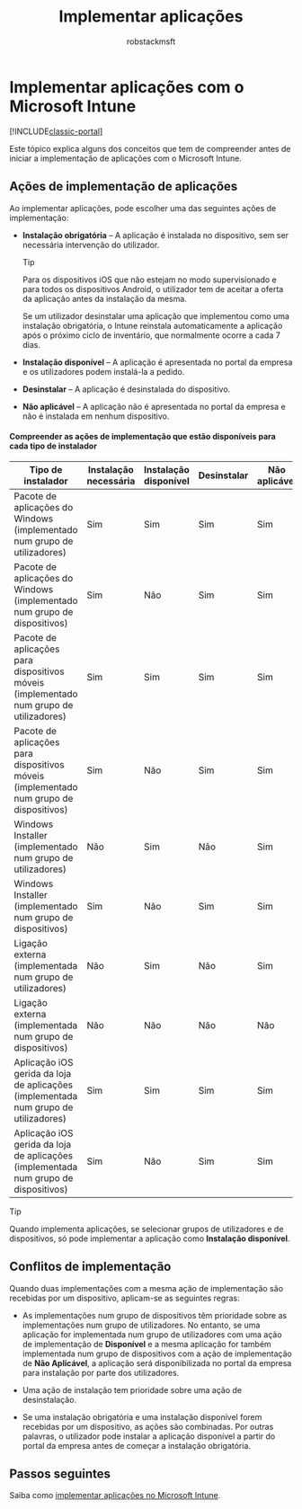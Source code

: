 ﻿---
title: "Implementar aplicações"
description: "Este tópico explica os conceitos que tem de compreender antes de iniciar a implementação de aplicações com o Intune."
keywords: 
author: robstackmsft
ms.author: robstack
manager: angrobe
ms.date: 12/27/2016
ms.topic: article
ms.prod: 
ms.service: microsoft-intune
ms.technology: 
ms.assetid: ad5ea85c-aa2e-4110-a184-172cd0b8f270
ms.reviewer: mghadial
ms.suite: ems
ms.custom: intune-classic
ms.translationtype: Human Translation
ms.sourcegitcommit: df3c42d8b52d1a01ddab82727e707639d5f77c16
ms.openlocfilehash: 13c4046ed431dc25bda9a2facc59dbcb6d3e5ab5
ms.contentlocale: pt-pt
ms.lasthandoff: 06/08/2017


---

# <a name="deploy-apps-with-microsoft-intune"></a>Implementar aplicações com o Microsoft Intune

[!INCLUDE[classic-portal](../includes/classic-portal.md)]

Este tópico explica alguns dos conceitos que tem de compreender antes de iniciar a implementação de aplicações com o Microsoft Intune.


## <a name="app-deployment-actions"></a>Ações de implementação de aplicações
Ao implementar aplicações, pode escolher uma das seguintes ações de implementação:

-   **Instalação obrigatória** – A aplicação é instalada no dispositivo, sem ser necessária intervenção do utilizador.

    > [!TIP]
    > Para os dispositivos iOS que não estejam no modo supervisionado e para todos os dispositivos Android, o utilizador tem de aceitar a oferta da aplicação antes da instalação da mesma.
    >
    >  Se um utilizador desinstalar uma aplicação que implementou como uma instalação obrigatória, o Intune reinstala automaticamente a aplicação após o próximo ciclo de inventário, que normalmente ocorre a cada 7 dias.

-   **Instalação disponível** – A aplicação é apresentada no portal da empresa e os utilizadores podem instalá-la a pedido.

-   **Desinstalar** – A aplicação é desinstalada do dispositivo.

-   **Não aplicável** – A aplicação não é apresentada no portal da empresa e não é instalada em nenhum dispositivo.

#### <a name="understand-which-deployment-actions-are-available-for-each-installer-type"></a>Compreender as ações de implementação que estão disponíveis para cada tipo de instalador

|Tipo de instalador|Instalação necessária|Instalação disponível|Desinstalar|Não aplicável|
|------------------|--------------------|---------------------|-------------|------------------|
|Pacote de aplicações do Windows (implementado num grupo de utilizadores)|Sim|Sim|Sim|Sim|
|Pacote de aplicações do Windows (implementado num grupo de dispositivos)|Sim|Não|Sim|Sim|
|Pacote de aplicações para dispositivos móveis (implementado num grupo de utilizadores)|Sim|Sim|Sim|Sim|
|Pacote de aplicações para dispositivos móveis (implementado num grupo de dispositivos)|Sim|Não|Sim|Sim|
|Windows Installer (implementado num grupo de utilizadores)|Não|Sim|Não|Sim|
|Windows Installer (implementado num grupo de dispositivos)|Sim|Não|Sim|Sim|
|Ligação externa (implementada num grupo de utilizadores)|Não|Sim|Não|Sim|
|Ligação externa (implementada num grupo de dispositivos)|Não|Não|Não|Não|
|Aplicação iOS gerida da loja de aplicações (implementada num grupo de utilizadores)|Sim|Sim|Sim|Sim|
|Aplicação iOS gerida da loja de aplicações (implementada num grupo de dispositivos)|Sim|Não|Sim|Sim|
> [!TIP]
> Quando implementa aplicações, se selecionar grupos de utilizadores e de dispositivos, só pode implementar a aplicação como **Instalação disponível**.

## <a name="deployment-conflicts"></a>Conflitos de implementação
Quando duas implementações com a mesma ação de implementação são recebidas por um dispositivo, aplicam-se as seguintes regras:

-   As implementações num grupo de dispositivos têm prioridade sobre as implementações num grupo de utilizadores. No entanto, se uma aplicação for implementada num grupo de utilizadores com uma ação de implementação de **Disponível** e a mesma aplicação for também implementada num grupo de dispositivos com a ação de implementação de **Não Aplicável**, a aplicação será disponibilizada no portal da empresa para instalação por parte dos utilizadores.

-   Uma ação de instalação tem prioridade sobre uma ação de desinstalação.

-   Se uma instalação obrigatória e uma instalação disponível forem recebidas por um dispositivo, as ações são combinadas. Por outras palavras, o utilizador pode instalar a aplicação disponível a partir do portal da empresa antes de começar a instalação obrigatória.


## <a name="next-steps"></a>Passos seguintes

Saiba como [implementar aplicações no Microsoft Intune](deploy-apps-in-microsoft-intune.md).

